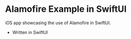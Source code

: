 # Alamofire Example in SwiftUI

iOS app showcasing the use of Alamofire in SwiftUI.

- Written in SwiftUI
